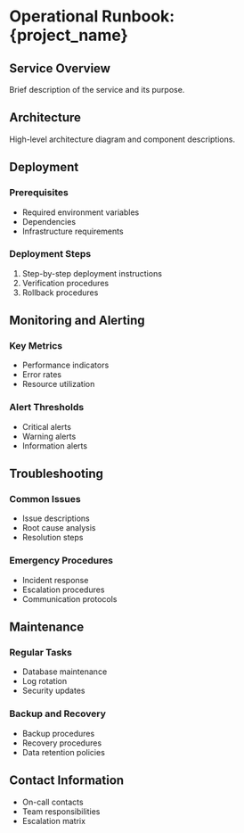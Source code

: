 # Operational Runbook: {project_name}

## Service Overview
Brief description of the service and its purpose.

## Architecture
High-level architecture diagram and component descriptions.

## Deployment
### Prerequisites
- Required environment variables
- Dependencies
- Infrastructure requirements

### Deployment Steps
1. Step-by-step deployment instructions
2. Verification procedures
3. Rollback procedures

## Monitoring and Alerting
### Key Metrics
- Performance indicators
- Error rates
- Resource utilization

### Alert Thresholds
- Critical alerts
- Warning alerts
- Information alerts

## Troubleshooting
### Common Issues
- Issue descriptions
- Root cause analysis
- Resolution steps

### Emergency Procedures
- Incident response
- Escalation procedures
- Communication protocols

## Maintenance
### Regular Tasks
- Database maintenance
- Log rotation
- Security updates

### Backup and Recovery
- Backup procedures
- Recovery procedures
- Data retention policies

## Contact Information
- On-call contacts
- Team responsibilities
- Escalation matrix
